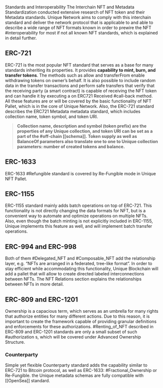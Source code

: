 Standards and Interoperability
The Interchain NFT and Metadata Standardization conducted extensive research of NFT token and their Metadata standards. Unique Network aims to comply with this interchain standard and deliver the network protocol that is applicable to and able to describe a wide range of NFT formats known in order to prewire the NFT #interoperability for most if not all known NFT standards, which is explained in detail further.
## ERC-721
ERC-721 is the most popular NFT standard that serves as a base for many standards inheriting its properties. It provides **capability to mint, burn, and transfer tokens**. The methods such as allow and transferFrom enable withdrawing tokens on owner’s behalf. It is also possible to include random data in the transfer transactions and perform safe transfers that verify that the
receiving party (a smart contract) is capable of receiving the NFT token and can handle it by executing a on ERC721 Received #call-back method. All these features are or will be covered by the basic functionality of NFT Pallet, which is in the core of Unique Network.
Also, the ERC-721 standard describes the ERC721 Metadata metadata standard, which includes collection name, token symbol, and token URI. 

> **Collection name, description and symbol (token prefix) are the properties of any Unique collection, and token URI can be set as a part of the #off-chain [[schema]]. Token supply as well as BalanceOf parameters also translate one to one to Unique collection parameters: number of created tokens and balance.**

## ERC-1633
ERC-1633 #Refungible standard is covered by Re-Fungible mode in Unique NFT Pallet.
## ERC-1155
ERC-1155 standard mainly adds batch operations on top of ERC-721. This functionality is not directly changing the data formats for NFT, but is a convenient way to automate and optimize operations on multiple NFTs. Also, even though the batch minting is not explicitly included in ERC-1155, Unique implements this feature as well, and will implement batch transfer operations.
## ERC-994 and ERC-998
Both of them #Delegated_NFT and #Composable_NFT add the relationship layer, e.g. “NFTs are arranged in a federated, tree-like format”. In order to stay efficient while accommodating this functionality, Unique Blockchain will add a pallet that will allow to create directed labeled interconnections between NFTs. The NFT Relations section explains the relationships between NFTs in more detail.
## ERC-809 and ERC-1201
Ownership is a capacious term, which serves as an umbrella for many rights that authorize entities for many different actions. Due to this reason, it is important to create the framework capable of providing granular definitions and enforcements for these authorizations. #Renting_of_NFT described in ERC-809 and ERC-1201 standards are only a small subset of such #authorization s, which will be covered under Advanced Ownership Structure.

### Counterparty
Simple yet flexible Counterparty standard adds the capability similar to ERC-721 to Bitcoin protocol, as well as ERC-1633: #Fractional_Ownership or Re-Fungible. the Unique metadata schemas are fully compatible with [[OpenSea]] standard.

